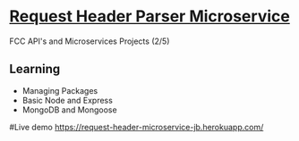 # [Request Header Parser Microservice](https://www.freecodecamp.org/learn/apis-and-microservices/apis-and-microservices-projects/request-header-parser-microservice)

FCC API's and Microservices Projects (2/5)

## Learning
- Managing Packages
- Basic Node and Express
- MongoDB and Mongoose


#Live demo
https://request-header-microservice-jb.herokuapp.com/
